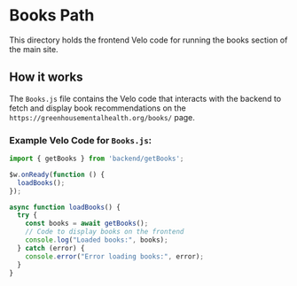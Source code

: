 # Books Path

This directory holds the frontend Velo code for running the books section of the main site.

## How it works

The `Books.js` file contains the Velo code that interacts with the backend to fetch and display book recommendations on the `https://greenhousementalhealth.org/books/` page.

### Example Velo Code for `Books.js`:

```javascript
import { getBooks } from 'backend/getBooks';

$w.onReady(function () {
  loadBooks();
});

async function loadBooks() {
  try {
    const books = await getBooks();
    // Code to display books on the frontend
    console.log("Loaded books:", books);
  } catch (error) {
    console.error("Error loading books:", error);
  }
}
```
